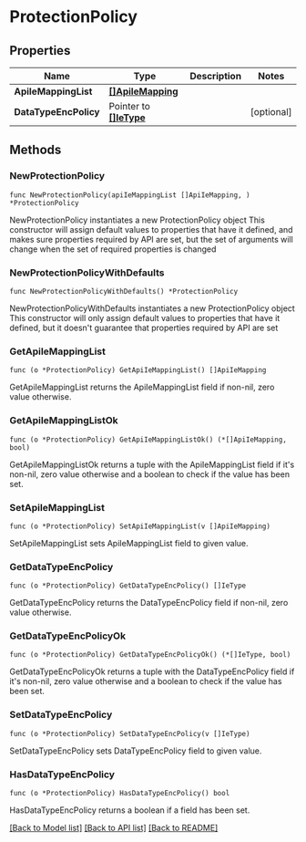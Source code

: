 # ProtectionPolicy

## Properties

Name | Type | Description | Notes
------------ | ------------- | ------------- | -------------
**ApiIeMappingList** | [**[]ApiIeMapping**](ApiIeMapping.md) |  | 
**DataTypeEncPolicy** | Pointer to [**[]IeType**](IeType.md) |  | [optional] 

## Methods

### NewProtectionPolicy

`func NewProtectionPolicy(apiIeMappingList []ApiIeMapping, ) *ProtectionPolicy`

NewProtectionPolicy instantiates a new ProtectionPolicy object
This constructor will assign default values to properties that have it defined,
and makes sure properties required by API are set, but the set of arguments
will change when the set of required properties is changed

### NewProtectionPolicyWithDefaults

`func NewProtectionPolicyWithDefaults() *ProtectionPolicy`

NewProtectionPolicyWithDefaults instantiates a new ProtectionPolicy object
This constructor will only assign default values to properties that have it defined,
but it doesn't guarantee that properties required by API are set

### GetApiIeMappingList

`func (o *ProtectionPolicy) GetApiIeMappingList() []ApiIeMapping`

GetApiIeMappingList returns the ApiIeMappingList field if non-nil, zero value otherwise.

### GetApiIeMappingListOk

`func (o *ProtectionPolicy) GetApiIeMappingListOk() (*[]ApiIeMapping, bool)`

GetApiIeMappingListOk returns a tuple with the ApiIeMappingList field if it's non-nil, zero value otherwise
and a boolean to check if the value has been set.

### SetApiIeMappingList

`func (o *ProtectionPolicy) SetApiIeMappingList(v []ApiIeMapping)`

SetApiIeMappingList sets ApiIeMappingList field to given value.


### GetDataTypeEncPolicy

`func (o *ProtectionPolicy) GetDataTypeEncPolicy() []IeType`

GetDataTypeEncPolicy returns the DataTypeEncPolicy field if non-nil, zero value otherwise.

### GetDataTypeEncPolicyOk

`func (o *ProtectionPolicy) GetDataTypeEncPolicyOk() (*[]IeType, bool)`

GetDataTypeEncPolicyOk returns a tuple with the DataTypeEncPolicy field if it's non-nil, zero value otherwise
and a boolean to check if the value has been set.

### SetDataTypeEncPolicy

`func (o *ProtectionPolicy) SetDataTypeEncPolicy(v []IeType)`

SetDataTypeEncPolicy sets DataTypeEncPolicy field to given value.

### HasDataTypeEncPolicy

`func (o *ProtectionPolicy) HasDataTypeEncPolicy() bool`

HasDataTypeEncPolicy returns a boolean if a field has been set.


[[Back to Model list]](../README.md#documentation-for-models) [[Back to API list]](../README.md#documentation-for-api-endpoints) [[Back to README]](../README.md)



